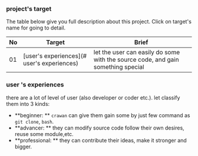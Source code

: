 ### project's target

The table below give you full description about this project. Click on target's name for going to detail.

|No|Target|Brief|
|---|---|---|
|01|[user's experiences](# user's experiences)|let the user can easily do some with the source code, and gain something special|

### user 's experiences
there are a lot of level of user (also developer or coder etc.). let classify them into 3 kinds:
- **beginner: ** `crawan` can give them gain some by just few command as `git clone`, `bash`.
- **advancer: ** they can modify source code follow their own desires, reuse some module,etc.
- **professional: ** they can contribute their ideas, make it stronger and bigger.
